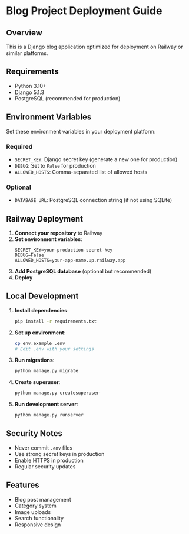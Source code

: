 # Blog Project Deployment Guide

## Overview
This is a Django blog application optimized for deployment on Railway or similar platforms.

## Requirements
- Python 3.10+
- Django 5.1.3
- PostgreSQL (recommended for production)

## Environment Variables
Set these environment variables in your deployment platform:

### Required
- `SECRET_KEY`: Django secret key (generate a new one for production)
- `DEBUG`: Set to `False` for production
- `ALLOWED_HOSTS`: Comma-separated list of allowed hosts

### Optional
- `DATABASE_URL`: PostgreSQL connection string (if not using SQLite)

## Railway Deployment

1. **Connect your repository** to Railway
2. **Set environment variables**:
   ```
   SECRET_KEY=your-production-secret-key
   DEBUG=False
   ALLOWED_HOSTS=your-app-name.up.railway.app
   ```
3. **Add PostgreSQL database** (optional but recommended)
4. **Deploy**

## Local Development

1. **Install dependencies**:
   ```bash
   pip install -r requirements.txt
   ```

2. **Set up environment**:
   ```bash
   cp env.example .env
   # Edit .env with your settings
   ```

3. **Run migrations**:
   ```bash
   python manage.py migrate
   ```

4. **Create superuser**:
   ```bash
   python manage.py createsuperuser
   ```

5. **Run development server**:
   ```bash
   python manage.py runserver
   ```

## Security Notes
- Never commit `.env` files
- Use strong secret keys in production
- Enable HTTPS in production
- Regular security updates

## Features
- Blog post management
- Category system
- Image uploads
- Search functionality
- Responsive design



